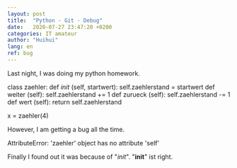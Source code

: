 ```yaml
---
layout: post
title:  "Python - Git - Debug"
date:   2020-07-27 23:47:20 +0200
categories: IT amateur
author: "Huihui"
lang: en
ref: bug
---
```

Last night, I was doing my python homework.

class zaehler:
    def _init_ (self, startwert):
        self.zaehlerstand = startwert
    def weiter (self):
        self.zaehlerstand += 1
    def zurueck (self):
        self.zaehlerstand -= 1
    def wert (self):
        return self.zaehlerstand

x = zaehler(4)

However, I am getting a bug all the time.

AttributeError: 'zaehler' object has no attribute 'self'

Finally I found out it was because of "_init_". "__init__" ist right.